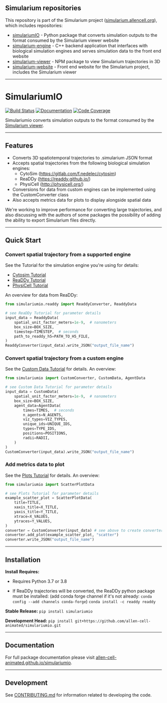 ## Simularium repositories
This repository is part of the Simularium project ([simularium.allencell.org](https://simularium.allencell.org)), which includes repositories:
- [simulariumIO](https://github.com/allen-cell-animated/simulariumio) - Python package that converts simulation outputs to the format consumed by the Simularium viewer website
- [simularium-engine](https://github.com/allen-cell-animated/simularium-engine) - C++ backend application that interfaces with biological simulation engines and serves simulation data to the front end website
- [simularium-viewer](https://github.com/allen-cell-animated/simularium-viewer) - NPM package to view Simularium trajectories in 3D
- [simularium-website](https://github.com/allen-cell-animated/simularium-website) - Front end website for the Simularium project, includes the Simularium viewer

---

# SimulariumIO

[![Build Status](https://github.com/allen-cell-animated/simulariumio/workflows/Build%20Master/badge.svg)](https://github.com/allen-cell-animated/simulariumio/actions)
[![Documentation](https://github.com/allen-cell-animated/simulariumio/workflows/Documentation/badge.svg)](https://allen-cell-animated.github.io/simulariumio)
[![Code Coverage](https://codecov.io/gh/allen-cell-animated/simulariumio/branch/master/graph/badge.svg)](https://codecov.io/gh/allen-cell-animated/simulariumio)

Simulariumio converts simulation outputs to the format consumed by the [Simularium viewer](https://simularium.allencell.org/).

---

## Features
* Converts 3D spatiotemporal trajectories to .simularium JSON format
* Accepts spatial trajectories from the following biological simulation engines:
    * CytoSim (https://gitlab.com/f.nedelec/cytosim)
    * ReaDDy (https://readdy.github.io/)
    * PhysiCell (http://physicell.org/)
* Conversions for data from custom engines can be implemented using the CustomConverter class
* Also accepts metrics data for plots to display alongside spatial data

We're working to improve performance for converting large trajectories, and also discussing with the authors of some packages the possibility of adding the ability to export Simularium files directly.

___

## Quick Start

### Convert spatial trajectory from a supported engine
See the Tutorial for the simulation engine you're using for details:
* [Cytosim Tutorial](examples/Tutorial_cytosim.ipynb)
* [ReaDDy Tutorial](examples/Tutorial_readdy.ipynb)
* [PhysiCell Tutorial](examples/Tutorial_physicell.ipynb)

An overview for data from ReaDDy:
```python
from simulariumio.readdy import ReaddyConverter, ReaddyData

# see ReaDDy Tutorial for parameter details
input_data = ReaddyData(
    spatial_unit_factor_meters=1e-9,  # nanometers
    box_size=BOX_SIZE,
    timestep=TIMESTEP,  # seconds
    path_to_readdy_h5=PATH_TO_H5_FILE,
)
ReaddyConverter(input_data).write_JSON("output_file_name")
```

### Convert spatial trajectory from a custom engine
See the [Custom Data Tutorial](examples/Tutorial_custom.ipynb) for details. An overview:
```python
from simulariumio import CustomConverter, CustomData, AgentData

# see Custom Data Tutorial for parameter details
input_data = CustomData(  
    spatial_unit_factor_meters=1e-9,  # nanometers
    box_size=BOX_SIZE,
    agent_data=AgentData(
        times=TIMES,  # seconds
        n_agents=N_AGENTS,
        viz_types=VIZ_TYPES,
        unique_ids=UNIQUE_IDS,
        types=TYPE_IDS,
        positions=POSITIONS,
        radii=RADII,
    )
)
CustomConverter(input_data).write_JSON("output_file_name")
```

### Add metrics data to plot
See the [Plots Tutorial](examples/Tutorial_plots.ipynb) for details. An overview:
```python
from simulariumio import ScatterPlotData

# see Plots Tutorial for parameter details
example_scatter_plot = ScatterPlotData(
    title=TITLE,
    xaxis_title=X_TITLE,
    yaxis_title=Y_TITLE,
    xtrace=X_VALUES,
    ytraces=Y_VALUES,
)
converter = CustomConverter(input_data) # see above to create converter
converter.add_plot(example_scatter_plot, "scatter")
converter.write_JSON("output_file_name")
```
___

## Installation
**Install Requires:** 

* Requires Python 3.7 or 3.8

* If ReaDDy trajectories will be converted, the ReaDDy python package must be installed:
(add conda forge channel if it's not already: `conda config --add channels conda-forge`)
`conda install -c readdy readdy`

**Stable Release:** `pip install simulariumio`

**Development Head:** `pip install git+https://github.com/allen-cell-animated/simulariumio.git`

___

## Documentation
For full package documentation please visit [allen-cell-animated.github.io/simulariumio](https://allen-cell-animated.github.io/simulariumio).

___

## Development
See [CONTRIBUTING.md](CONTRIBUTING.md) for information related to developing the code.

